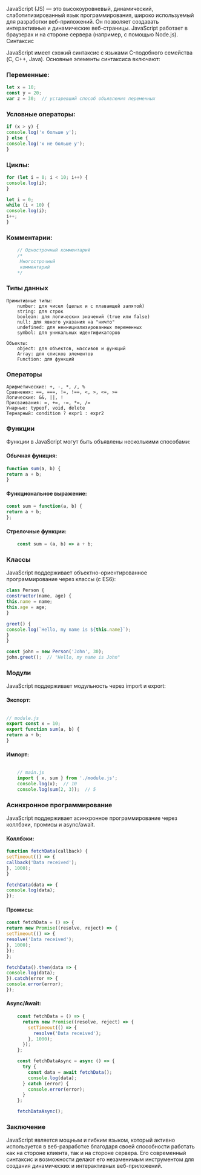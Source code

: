 JavaScript (JS) — это высокоуровневый, динамический, слаботипизированный язык программирования, широко используемый для разработки веб-приложений. Он позволяет создавать интерактивные и динамические веб-страницы. JavaScript работает в браузерах и на стороне сервера (например, с помощью Node.js).
Синтаксис

JavaScript имеет схожий синтаксис с языками C-подобного семейства (C, C++, Java). Основные элементы синтаксиса включают:

### Переменные:

```javascript
let x = 10;
const y = 20;
var z = 30;  // устаревший способ объявления переменных
```
### Условные операторы:

```javascript
if (x > y) {
console.log('x больше y');
} else {
console.log('x не больше y');
}
```
### Циклы:

```javascript
for (let i = 0; i < 10; i++) {
console.log(i);
}

let i = 0;
while (i < 10) {
console.log(i);
i++;
}
```
### Комментарии:

```javascript
    // Однострочный комментарий
    /*
     Многострочный
     комментарий
    */
```
### Типы данных

    Примитивные типы:
        number: для чисел (целых и с плавающей запятой)
        string: для строк
        boolean: для логических значений (true или false)
        null: для явного указания на "ничто"
        undefined: для неинициализированных переменных
        symbol: для уникальных идентификаторов

    Объекты:
        object: для объектов, массивов и функций
        Array: для списков элементов
        Function: для функций

### Операторы

    Арифметические: +, -, *, /, %
    Сравнения: ==, ===, !=, !==, <, >, <=, >=
    Логические: &&, ||, !
    Присваивания: =, +=, -=, *=, /=
    Унарные: typeof, void, delete
    Тернарный: condition ? expr1 : expr2

### Функции

Функции в JavaScript могут быть объявлены несколькими способами:

#### Обычная функция:

```javascript
function sum(a, b) {
return a + b;
}
```
#### Функциональное выражение:

```javascript
const sum = function(a, b) {
return a + b;
};
```
#### Стрелочные функции:

```javascript
    const sum = (a, b) => a + b;
```
### Классы

JavaScript поддерживает объектно-ориентированное программирование через классы (с ES6):

```javascript
class Person {
constructor(name, age) {
this.name = name;
this.age = age;
}

greet() {
console.log(`Hello, my name is ${this.name}`);
}
}

const john = new Person('John', 30);
john.greet();  // "Hello, my name is John"
```
### Модули

JavaScript поддерживает модульность через import и export:

#### Экспорт:

```javascript

// module.js
export const x = 10;
export function sum(a, b) {
return a + b;
}
```
#### Импорт:

```javascript

    // main.js
    import { x, sum } from './module.js';
    console.log(x);  // 10
    console.log(sum(2, 3));  // 5
```
### Асинхронное программирование

JavaScript поддерживает асинхронное программирование через коллбэки, промисы и async/await.

#### Коллбэки:

```javascript
function fetchData(callback) {
setTimeout(() => {
callback('Data received');
}, 1000);
}

fetchData(data => {
console.log(data);
});
```
#### Промисы:

```javascript
const fetchData = () => {
return new Promise((resolve, reject) => {
setTimeout(() => {
resolve('Data received');
}, 1000);
});
};

fetchData().then(data => {
console.log(data);
}).catch(error => {
console.error(error);
});
```

#### Async/Await:

```javascript
    const fetchData = () => {
      return new Promise((resolve, reject) => {
        setTimeout(() => {
          resolve('Data received');
        }, 1000);
      });
    };

    const fetchDataAsync = async () => {
      try {
        const data = await fetchData();
        console.log(data);
      } catch (error) {
        console.error(error);
      }
    };

    fetchDataAsync();
```
### Заключение

JavaScript является мощным и гибким языком, который активно используется в веб-разработке благодаря своей способности работать как на стороне клиента, так и на стороне сервера. Его современный синтаксис и возможности делают его незаменимым инструментом для создания динамических и интерактивных веб-приложений.